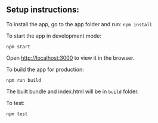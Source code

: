 ## Setup instructions:

To install the app, go to the app folder and run:
`npm install`

To start the app in development mode:

`npm start`

Open [http://localhost:3000](http://localhost:3000) to view it in the browser.

To build the app for production:

`npm run build`

The built bundle and index.html will be in `build` folder.

To test:

`npm test`
